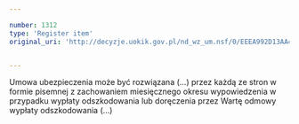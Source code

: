```yaml
---

number: 1312
type: 'Register item'
original_uri: 'http://decyzje.uokik.gov.pl/nd_wz_um.nsf/0/EEEA992D13AA4D8AC12573DE0040B282?OpenDocument'


---
```


Umowa ubezpieczenia może być rozwiązana (...) przez każdą ze stron w formie pisemnej z zachowaniem miesięcznego okresu wypowiedzenia w przypadku wypłaty odszkodowania lub doręczenia przez Wartę odmowy wypłaty odszkodowania (...)
